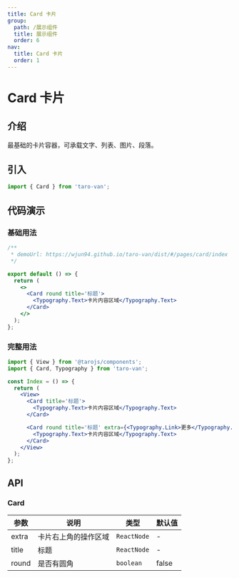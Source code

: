 ```yaml
---
title: Card 卡片
group:
  path: /展示组件
  title: 展示组件
  order: 6
nav:
  title: Card 卡片
  order: 1
---
```


# Card 卡片

## 介绍

最基础的卡片容器，可承载文字、列表、图片、段落。

## 引入

```jsx | pure
import { Card } from 'taro-van';
```

## 代码演示

### 基础用法

```jsx | iframe
/**
 * demoUrl: https://wjun94.github.io/taro-van/dist/#/pages/card/index
 */

export default () => {
  return (
    <>
      <Card round title='标题'>
        <Typography.Text>卡片内容区域</Typography.Text>
      </Card>
    </>
  );
};
```

### 完整用法

```jsx | pure
import { View } from '@tarojs/components';
import { Card, Typography } from 'taro-van';

const Index = () => {
  return (
    <View>
      <Card title='标题'>
        <Typography.Text>卡片内容区域</Typography.Text>
      </Card>

      <Card round title='标题' extra={<Typography.Link>更多</Typography.Link>}>
        <Typography.Text>卡片内容区域</Typography.Text>
      </Card>
    </View>
  );
};
```

## API

### Card

| 参数  | 说明                 | 类型        | 默认值 |
| ----- | -------------------- | ----------- | ------ |
| extra | 卡片右上角的操作区域 | `ReactNode` | -      |
| title | 标题                 | `ReactNode` | -      |
| round | 是否有圆角           | `boolean`   | false  |
